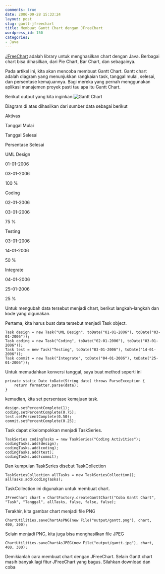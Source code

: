 ```yaml
---
comments: true
date: 2006-09-28 15:33:24
layout: post
slug: gantt-jfreechart
title: Membuat Gantt Chart dengan JFreeChart
wordpress_id: 150
categories:
- Java
---
```


[JFreeChart](http://www.jfree.org/jfreechart/ "Homepage JFreeChart") adalah library untuk menghasilkan chart dengan Java. Berbagai chart bisa dihasilkan, dari Pie Chart, Bar Chart, dan sebagainya. 

Pada artikel ini, kita akan mencoba membuat Gantt Chart. Gantt chart adalah diagram yang menunjukkan rangkaian task, tanggal mulai, selesai, dan persentase kemajuannya. Bagi mereka yang pernah menggunakan aplikasi manajemen proyek pasti tau apa itu Gantt Chart. 



Berikut output yang kita inginkan
![Gantt Chart](http://endy.artivisi.com/blog/wp-content/uploads/2006/09/gantt.png)

Diagram di atas dihasilkan dari sumber data sebagai berikut







  
Aktivas

  
Tanggal Mulai

  
Tanggal Selesai

  
Persentase Selesai






  
UML Design 

  
01-01-2006

  
03-01-2006

  
100 %






  
Coding 

  
02-01-2006

  
03-01-2006

  
75 %






  
Testing 

  
03-01-2006

  
14-01-2006

  
50 %






  
Integrate 

  
04-01-2006

  
25-01-2006

  
25 %





Untuk mengubah data tersebut menjadi chart, berikut langkah-langkah dan kode yang digunakan. 

Pertama, kita harus buat data tersebut menjadi Task object. 

    Task design = new Task("UML Design", toDate("01-01-2006"), toDate("03-01-2006"));
    Task coding = new Task("Coding", toDate("02-01-2006"), toDate("03-01-2006"));
    Task test = new Task("Testing", toDate("03-01-2006"), toDate("14-01-2006"));
    Task commit = new Task("Integrate", toDate("04-01-2006"), toDate("25-01-2006"));

Untuk memudahkan konversi tanggal, saya buat method seperti ini 

    private static Date toDate(String date) throws ParseException {
        return formatter.parse(date);
    }

kemudian, kita set persentase kemajuan task.

    design.setPercentComplete(1);		
    coding.setPercentComplete(0.75);
    test.setPercentComplete(0.50);
    commit.setPercentComplete(0.25);

Task dapat dikelompokkan menjadi TaskSeries. 

    TaskSeries codingTasks = new TaskSeries("Coding Activities");
    codingTasks.add(design);
    codingTasks.add(coding);
    codingTasks.add(test);
    codingTasks.add(commit);

Dan kumpulan TaskSeries disebut TaskCollection

    TaskSeriesCollection allTasks = new TaskSeriesCollection();
    allTasks.add(codingTasks);

TaskCollection ini digunakan untuk membuat chart. 

    JFreeChart chart = ChartFactory.createGanttChart("Coba Gantt Chart", "Task", "Tanggal", allTasks, false, false, false);

Terakhir, kita gambar chart menjadi file PNG

    ChartUtilities.saveChartAsPNG(new File("output/gantt.png"), chart, 400, 300);

Selain menjadi PNG, kita juga bisa menghasilkan file JPEG

    ChartUtilities.saveChartAsJPEG(new File("output/gantt.jpg"), chart, 400, 300);

Demikianlah cara membuat chart dengan JFreeChart. Selain Gantt chart masih banyak lagi fitur JFreeChart yang bagus. Silahkan download dan coba
